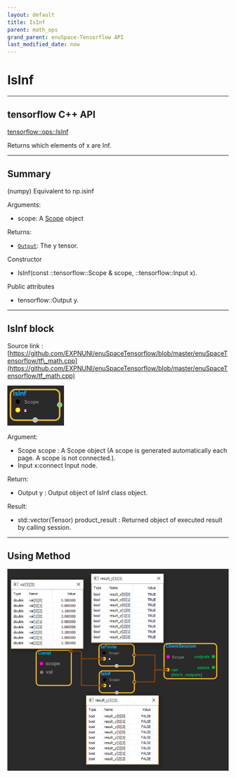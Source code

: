 ```yaml
--- 
layout: default 
title: IsInf 
parent: math_ops 
grand_parent: enuSpace-Tensorflow API 
last_modified_date: now 
--- 
```


# IsInf

---

## tensorflow C++ API

[tensorflow::ops::IsInf](https://www.tensorflow.org/api_docs/cc/class/tensorflow/ops/is-inf)

Returns which elements of x are Inf.

---

## Summary

\(numpy\) Equivalent to np.isinf

Arguments:

* scope: A [Scope](https://www.tensorflow.org/api_docs/cc/class/tensorflow/scope.html#classtensorflow_1_1_scope) object

Returns:

* [`Output`](https://www.tensorflow.org/api_docs/cc/class/tensorflow/output.html#classtensorflow_1_1_output): The y tensor.

Constructor

* IsInf\(const ::tensorflow::Scope & scope, ::tensorflow::Input x\).

Public attributes

* tensorflow::Output y.

---

## IsInf block

Source link : [https://github.com/EXPNUNI/enuSpaceTensorflow/blob/master/enuSpaceTensorflow/tf\_math.cpp](https://github.com/EXPNUNI/enuSpaceTensorflow/blob/master/enuSpaceTensorflow/tf_math.cpp)

![](../assets/math_IsInf_Symbol.png)

Argument:

* Scope scope : A Scope object \(A scope is generated automatically each page. A scope is not connected.\).
* Input x:connect  Input node.

Return:

* Output y : Output object of IsInf class object.

Result:

* std::vector\(Tensor\) product\_result : Returned object of executed result by calling session.

---

## Using Method

![](../assets/math_IsInf_Method.png)

